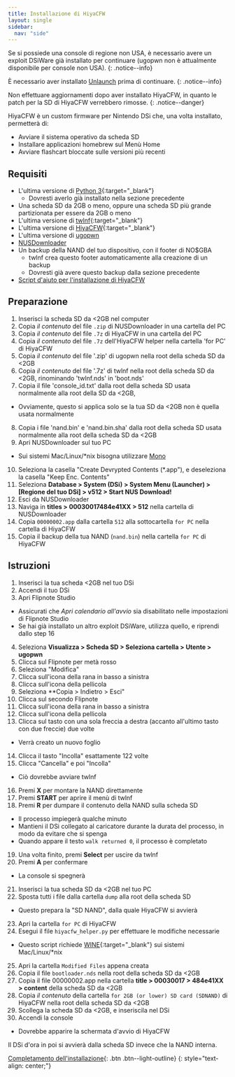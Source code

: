 ```yaml
---
title: Installazione di HiyaCFW
layout: single
sidebar:
  nav: "side"
---
```


Se si possiede una console di regione non USA, è necessario avere un exploit DSiWare già installato per continuare (ugopwn non è attualmente disponibile per console non USA).
{: .notice--info}

È necessario aver installato [Unlaunch](/guide/installing-unlaunch/) prima di continuare.
{: .notice--info}

Non effettuare aggiornamenti dopo aver installato HiyaCFW, in quanto le patch per la SD di HiyaCFW verrebbero rimosse.
{: .notice--danger}

HiyaCFW è un custom firmware per Nintendo DSi che, una volta installato, permetterà di:
- Avviare il sistema operativo da scheda SD
- Installare applicazioni homebrew sul Menù Home
- Avviare flashcart bloccate sulle versioni più recenti

## Requisiti
- L'ultima versione di [Python 3](https://www.python.org/downloads/){:target="_blank"}
  - Dovresti averlo già installato nella sezione precedente
- Una scheda SD da 2GB o meno, oppure una scheda SD più grande partizionata per essere da 2GB o meno
- L'ultima versione di [twlnf](https://github.com/Jimmy-Z/twlnf/releases){:target="_blank"}
- L'ultima versione di [HiyaCFW](https://github.com/Robz8/hiyaCFW/releases){:target="_blank"}
- L'ultima versione di [ugopwn](/assets/files/ugopwn.zip)
- [NUSDownloader](/assets/files/NUSDownloader.zip)
- Un backup della NAND del tuo dispositivo, con il footer di NO$GBA
  - twlnf crea questo footer automaticamente alla creazione di un backup
  - Dovresti già avere questo backup dalla sezione precedente 
- [Script d'aiuto per l'installazione di HiyaCFW](/assets/files/hiyacfw_helper.zip)

## Preparazione
1. Inserisci la scheda SD da <2GB nel computer
2. Copia *il contenuto* del file `.zip` di NUSDownloader in una cartella del PC
3. Copia *il contenuto* del file `.7z` di HiyaCFW in una cartella del PC
4. Copia *il contenuto* del file `.7z` dell'HiyaCFW helper nella cartella 'for PC' di HiyaCFW
5. Copia *il contenuto* del file '.zip' di ugopwn nella root della scheda SD da <2GB
6. Copia *il contenuto* del file '.7z' di twlnf nella root della scheda SD da <2GB, rinominando 'twlnf.nds' in 'boot.nds'
7. Copia il file 'console_id.txt' dalla root della scheda SD usata normalmente alla root della SD da <2GB,
  - Ovviamente, questo si applica solo se la tua SD da <2GB non è quella usata normalmente
8. Copia i file 'nand.bin' e 'nand.bin.sha' dalla root della scheda SD usata normalmente alla root della scheda SD da <2GB
9. Apri NUSDownloader sul tuo PC
  - Sui sistemi Mac/Linux/*nix bisogna utilizzare [Mono](http://www.mono-project.com/)
10. Seleziona la casella "Create Devrypted Contents (*.app"), e deseleziona la casella "Keep Enc. Contents"
11. Seleziona **Database > System (DSi) > System Menu (Launcher) > [Regione del tuo DSi] > v512 > Start NUS Download!**
12. Esci da NUSDownloader
13. Naviga in **titles > 00030017484e41XX > 512** nella cartella di NUSDownloader
14. Copia `00000002.app` dalla cartella `512` alla sottocartella `for PC` nella cartella di HiyaCFW
15. Copia il backup della tua NAND (`nand.bin`) nella cartella `for PC` di HiyaCFW

## Istruzioni
1. Inserisci la tua scheda <2GB nel tuo DSi
2. Accendi il tuo DSi
3. Apri Flipnote Studio
  - Assicurati che *Apri calendario all'avvio* sia disabilitato nelle impostazioni di Flipnote Studio
  - Se hai già installato un altro exploit DSiWare, utilizza quello, e riprendi dallo step 16
4. Seleziona **Visualizza > Scheda SD > Seleziona cartella > Utente > ugopwn**
5. Clicca sul Flipnote per metà rosso
6. Seleziona "Modifica"
7. Clicca sull'icona della rana in basso a sinistra
8. Clicca sull'icona della pellicola
9. Seleziona **Copia > Indietro > Esci"
10. Clicca sul secondo Flipnote
11. Clicca sull'icona della rana in basso a sinistra
12. Clicca sull'icona della pellicola
13. Clicca sul tasto con una sola freccia a destra (accanto all'ultimo tasto con due freccie) due volte
  - Verrà creato un nuovo foglio
14. Clicca  il tasto "Incolla" esattamente 122 volte
15. Clicca "Cancella" e poi "Incolla"
  - Ciò dovrebbe avviare twlnf
16. Premi **X** per montare la NAND direttamente
17. Premi **START** per aprire il menù di twlnf
18. Premi **R** per dumpare il contenuto della NAND sulla scheda SD
  - Il processo impiegerà qualche minuto
  - Mantieni il DSi collegato al caricatore durante la durata del processo, in modo da evitare che si spenga
  - Quando appare il testo `walk returned 0`, il processo è completato
19. Una volta finito, premi **Select** per uscire da twlnf
20. Premi **A** per confermare
  - La console si spegnerà
21. Inserisci la tua scheda SD da <2GB nel tuo PC
22. Sposta tutti i file dalla cartella `dump` alla root della scheda SD
  - Questo prepara la "SD NAND", dalla quale HiyaCFW si avvierà
23. Apri la cartella `for PC` di HiyaCFW
24. Esegui il file `hiyacfw_helper.py` per effettuare le modifiche necessarie
  - Questo script richiede [WINE](https://www.winehq.org/){:target="_blank"} sui sistemi Mac/Linux/*nix
25. Apri la cartella `Modified Files` appena creata
26. Copia il file `bootloader.nds` nella root della scheda SD da <2GB 
27. Copia il file 00000002.app nella cartella **title > 00030017 > 484e41XX > content** della scheda SD da <2GB
28. Copia *il contenuto* della cartella `for 2GB (or lower) SD card (SDNAND)` di HiyaCFW nella root della scheda SD da <2GB
29. Scollega la scheda SD da <2GB, e inseriscila nel DSi
30. Accendi la console
  - Dovrebbe apparire la schermata d'avvio di HiyaCFW

Il DSi d'ora in poi si avvierà dalla scheda SD invece che la NAND interna.

[Completamento dell'installazione](/guide/finalizing-setup){: .btn .btn--light-outline}
{: style="text-align: center;"}
